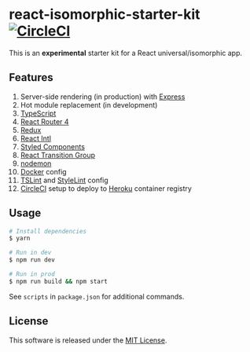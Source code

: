 # react-isomorphic-starter-kit [![CircleCI](https://circleci.com/gh/andrewscwei/react-isomorphic-starter-kit.svg?style=svg)](https://circleci.com/gh/andrewscwei/react-isomorphic-starter-kit)

This is an **experimental** starter kit for a React universal/isomorphic app.

## Features

1. Server-side rendering (in production) with [Express](https://expressjs.com/)
2. Hot module replacement (in development)
3. [TypeScript](https://www.typescriptlang.org/)
4. [React Router 4](https://reacttraining.com/react-router/)
5. [Redux](https://redux.js.org/introduction)
6. [React Intl](https://github.com/yahoo/react-intl/wiki)
7. [Styled Components](https://www.styled-components.com/)
8. [React Transition Group](http://reactcommunity.org/react-transition-group/)
9. [nodemon](https://github.com/remy/nodemon)
10. [Docker](https://docker.com) config
11. [TSLint](https://palantir.github.io/tslint/) and [StyleLint](https://stylelint.io/) config
12. [CircleCI](https://circleci.com) setup to deploy to [Heroku](https://heroku.com) container registry

## Usage

```sh
# Install dependencies
$ yarn

# Run in dev
$ npm run dev

# Run in prod
$ npm run build && npm start
```

See `scripts` in `package.json` for additional commands.

## License

This software is released under the [MIT License](http://opensource.org/licenses/MIT).
